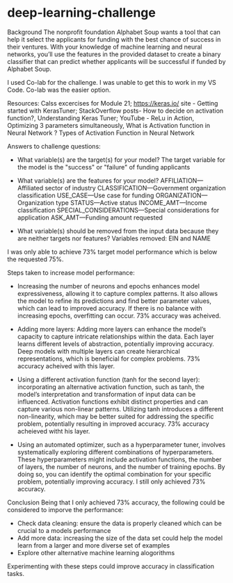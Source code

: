 # deep-learning-challenge

Background
The nonprofit foundation Alphabet Soup wants a tool that can help it select the applicants for funding with the best chance of success in their ventures. With your knowledge of machine learning and neural networks, you’ll use the features in the provided dataset to create a binary classifier that can predict whether applicants will be successful if funded by Alphabet Soup.

I used Co-lab for the challenge.  I was unable to get this to work in my VS Code.  Co-lab was the easier option.

Resources: Calss excercises for Module 21; https://keras.io/ site - Getting started with KerasTuner; StackOverflow posts- How to decide on activation function?, Understanding Keras Tuner; YouTube - ReLu in Action, Optimizing 3 parameters simultaneously, What is Activation function in Neural Network ? Types of Activation Function in Neural Network


Answers to challenge questions:

- What variable(s) are the target(s) for your model?
The target variable for the model is the "success" or "failure" of funding applicants

- What variable(s) are the features for your model?
AFFILIATION—Affiliated sector of industry
CLASSIFICATION—Government organization classification
USE_CASE—Use case for funding
ORGANIZATION—Organization type
STATUS—Active status
INCOME_AMT—Income classification
SPECIAL_CONSIDERATIONS—Special considerations for application
ASK_AMT—Funding amount requested

- What variable(s) should be removed from the input data because they are neither targets nor features?
Variables removed: EIN and NAME

I was only able to achieve 73% target model performance which is below the requested 75%.

Steps taken to increase model performance:
- Increasing the number of neurons and epochs enhances model expressiveness, allowing it to capture complex patterns. It also allows the model to refine its predictions and find better parameter values, which can lead to improved accuracy.  If there is no balance with increasing epochs, overfitting can occur.  73% accuracy was acheived.

- Adding more layers: Adding more layers can enhance the model’s capacity to capture intricate relationships within the data. Each layer learns different levels of abstraction, potentially improving accuracy. Deep models with multiple layers can create hierarchical representations, which is beneficial for complex problems.  73% accuracy acheived with this layer.

- Using a different activation function (tanh for the second layer): incorporating an alternative activation function, such as tanh, the model’s interpretation and transformation of input data can be influenced. Activation functions exhibit distinct properties and can capture various non-linear patterns. Utilizing tanh introduces a different non-linearity, which may be better suited for addressing the specific problem, potentially resulting in improved accuracy. 73% accuracy acheieved witht his layer.

- Using an automated optimizer, such as a hyperparameter tuner, involves systematically exploring different combinations of hyperparameters. These hyperparameters might include activation functions, the number of layers, the number of neurons, and the number of training epochs. By doing so, you can identify the optimal combination for your specific problem, potentially improving accuracy. I still only achieved 73% accuracy.

Conclusion
Being that I only achieved 73% accuracy, the following could be considered to imporve the performance:

  - Check data cleaning: ensure the data is properly cleaned which can be crucial to a models performance
  - Add more data: increasing the size of the data set could help the model learn from a larger and more diverse set of examples
  - Explore other alternative machine learning alogorithms
  
Experimenting with these steps could improve accuracy in classification tasks.

